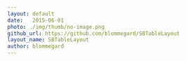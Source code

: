 ```yaml
---
layout: default
date:   2015-06-01
photo: ./img/thumb/no-image.png
github_url: https://github.com/blommegard/SBTableLayout
layout_name: SBTableLayout
author: blommegard
---
```

